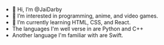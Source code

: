 - 👋 Hi, I’m @JaiDarby
- 👀 I’m interested in programming, anime, and video games.
- 🌱 I’m currently learning HTML, CSS, and React.
- The languages I'm well verse in are Python and C++
- Another language I'm familiar with are Swift.

<!---
JaiDarby/JaiDarby is a ✨ special ✨ repository because its `README.md` (this file) appears on your GitHub profile.
You can click the Preview link to take a look at your changes.
--->
